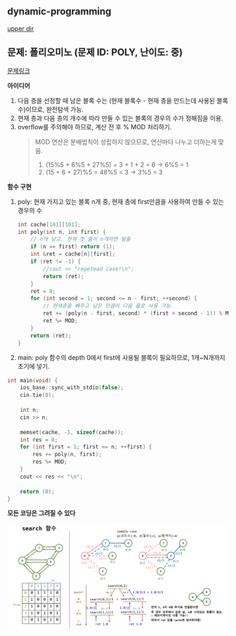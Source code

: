 ## dynamic-programming
[upper dir](../)

## 문제: 폴리오미노 (문제 ID: POLY, 난이도: 중)
[문제링크](https://algospot.com/judge/problem/read/POLY)  

**아이디어**  
1. 다음 층을 선정할 때 남은 블록 수는 (현재 블록수 - 현재 층을 만드는데 사용된 블록 수)이므로, 완전탐색 가능.
2. 현재 층과 다음 층의 개수에 따라 만들 수 있는 블록의 경우의 수가 정해짐을 이용.
3. overflow를 주의해야 하므로, 계산 전 후 % MOD 처리하기.  
	> MOD 연산은 분배법칙이 성립하지 않으므로, 연산마다 나누고 더하는게 맞음. 
	> 1. (15%5 + 6%5 + 27%5) = 3 + 1 + 2 = 6 -> 6%5 = 1
	> 2. (15 + 6 + 27)%5 = 48%5 = 3 -> 3%5 = 3

**함수 구현**

1. poly: 현재 가지고 있는 블록 n개 중, 현재 층에 first만큼을 사용하여 만들 수 있는 경우의 수
	```cpp
	int cache[101][101];
	int poly(int n, int first) {
		// n개 남고, 현재 첫 줄이 n개라면 탈출
		if (n == first) return (1);
		int &ret = cache[n][first];
		if (ret != -1) {
			//cout << "repetead case!\n";
			return (ret);
		}
		ret = 0;
		for (int second = 1; second <= n - first; ++second) {
			// 현재층을 빼주고 남은 만큼이 다음 줄로 사용 가능.
			ret += (poly(n - first, second) * (first + second - 1)) % MOD; 
			ret %= MOD;
		}
		return (ret);
	}
	```

2. main: poly 함수의 depth 0에서 first에 사용될 블록이 필요하므로, 1개~N개까지 초기에 넣기.
```cpp
int main(void) {
	ios_base::sync_with_stdio(false);
	cin.tie(0);
	
	int n;
	cin >> n;

	memset(cache, -1, sizeof(cache));
	int res = 0;
	for (int first = 1; first <= n; ++first) {
		res += poly(n, first);	
		res %= MOD;
	}
	cout << res << "\n";	

	return (0);
}
```

**모든 코딩은 그려질 수 있다**  
<p align="center">
    <img src="./Algorithm.png" alt="Algorithm">
</p>

